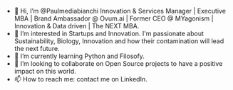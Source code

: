 - 👋 Hi, I’m @Paulmediabianchi
Innovation & Services Manager | Executive MBA | Brand Ambassador @ Ovum.ai | Former CEO @ MYagonism | Innovation & Data driven | The NEXT MBA.
- 👀 I’m interested in Startups and Innovation. I'm passionate about Sustainability, Biology, Innovation and how their contamination will lead the next future.
- 🌱 I’m currently learning Python and Filosofy.
- 💞️ I’m looking to collaborate on Open Source projects to have a positive impact on this world.
- 📫 How to reach me: contact me on LinkedIn.

